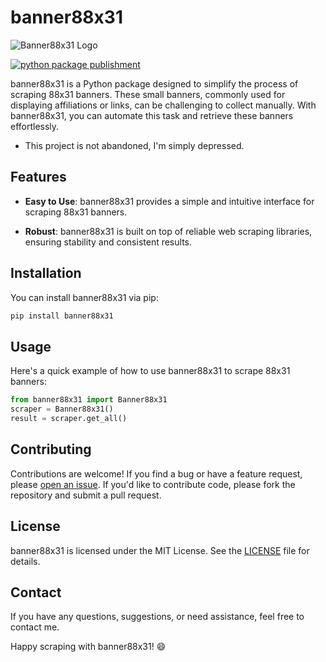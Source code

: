 
# banner88x31
![Banner88x31 Logo](https://cyber.dabamos.de/88x31/88x31.gif)


[![python package publishment](https://github.com/rudy3333/banner88x31/actions/workflows/python-publish.yml/badge.svg)](https://github.com/rudy3333/banner88x31/actions/workflows/python-publish.yml)

banner88x31 is a Python package designed to simplify the process of scraping 88x31 banners. These small banners, commonly used for displaying affiliations or links, can be challenging to collect manually. With banner88x31, you can automate this task and retrieve these banners effortlessly.

- This project is not abandoned, I'm simply depressed.

## Features

- **Easy to Use**: banner88x31 provides a simple and intuitive interface for scraping 88x31 banners.

- **Robust**: banner88x31 is built on top of reliable web scraping libraries, ensuring stability and consistent results.

## Installation

You can install banner88x31 via pip:

```bash
pip install banner88x31
```
## Usage
Here's a quick example of how to use banner88x31 to scrape 88x31 banners:

```python
from banner88x31 import Banner88x31
scraper = Banner88x31()
result = scraper.get_all()
```


## Contributing

Contributions are welcome! If you find a bug or have a feature request, please [open an issue](https://github.com/rudy3333/banner88x31/issues). If you'd like to contribute code, please fork the repository and submit a pull request.

## License

banner88x31 is licensed under the MIT License. See the [LICENSE](https://github.com/rudy3333/banner88x31/blob/master/LICENSE) file for details.

## Contact

If you have any questions, suggestions, or need assistance, feel free to contact me.

Happy scraping with banner88x31! 😄

